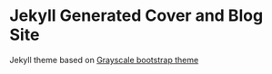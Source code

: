 Jekyll Generated Cover and Blog Site
=========================

Jekyll theme based on [Grayscale bootstrap theme ](http://ironsummitmedia.github.io/startbootstrap-grayscale/)

